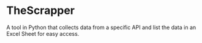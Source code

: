 # TheScrapper

A tool in Python that collects data from a specific API and list the data in an Excel Sheet for easy access.
